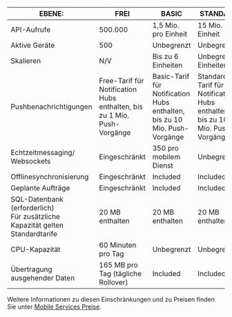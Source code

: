 
| EBENE: | FREI | BASIC | STANDARD |
|----|----|----|----|
| API-Aufrufe | 500\.000 | 1,5 Mio. pro Einheit | 15 Mio. pro Einheit |
| Aktive Geräte | 500 | Unbegrenzt | Unbegrenzt |
| Skalieren | N/V | Bis zu 6 Einheiten | Unbegrenzte Einheiten |
| Pushbenachrichtigungen | Free-Tarif für Notification Hubs enthalten, bis zu 1 Mio. Push-Vorgänge | Basic-Tarif für Notification Hubs enthalten, bis zu 10 Mio. Push-Vorgänge | Standard-Tarif für Notification Hubs enthalten, bis zu 10 Mio. Push-Vorgänge |
| Echtzeitmessaging/<br/>Websockets | Eingeschränkt | 350 pro mobilem Dienst | Unbegrenzt |
| Offlinesynchronisierung | Eingeschränkt | Included | Included |
| Geplante Aufträge | Eingeschränkt | Included | Included |
| SQL-Datenbank (erforderlich) <br/>Für zusätzliche Kapazität gelten Standardtarife | 20 MB enthalten | 20 MB enthalten | 20 MB enthalten |
| CPU-Kapazität | 60 Minuten pro Tag | Unbegrenzt | Unbegrenzt |
| Übertragung ausgehender Daten | 165 MB pro Tag (tägliche Rollover) | Included | Included |

Weitere Informationen zu diesen Einschränkungen und zu Preisen finden Sie unter [Mobile Services Preise](https://azure.microsoft.com/pricing/details/mobile-services/).

<!---HONumber=July15_HO3-->